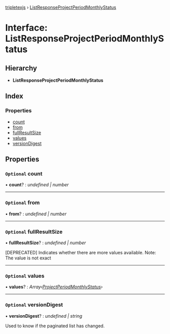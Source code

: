 [tripletexjs](../README.md) › [ListResponseProjectPeriodMonthlyStatus](listresponseprojectperiodmonthlystatus.md)

# Interface: ListResponseProjectPeriodMonthlyStatus

## Hierarchy

* **ListResponseProjectPeriodMonthlyStatus**

## Index

### Properties

* [count](listresponseprojectperiodmonthlystatus.md#optional-count)
* [from](listresponseprojectperiodmonthlystatus.md#optional-from)
* [fullResultSize](listresponseprojectperiodmonthlystatus.md#optional-fullresultsize)
* [values](listresponseprojectperiodmonthlystatus.md#optional-values)
* [versionDigest](listresponseprojectperiodmonthlystatus.md#optional-versiondigest)

## Properties

### `Optional` count

• **count**? : *undefined | number*

___

### `Optional` from

• **from**? : *undefined | number*

___

### `Optional` fullResultSize

• **fullResultSize**? : *undefined | number*

[DEPRECATED] Indicates whether there are more values available. Note: The value is not exact

___

### `Optional` values

• **values**? : *Array‹[ProjectPeriodMonthlyStatus](projectperiodmonthlystatus.md)›*

___

### `Optional` versionDigest

• **versionDigest**? : *undefined | string*

Used to know if the paginated list has changed.
